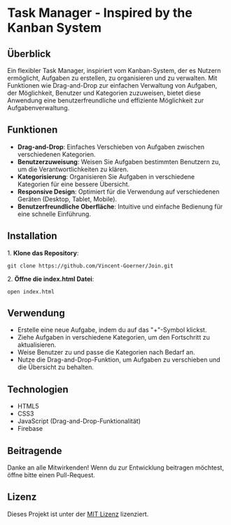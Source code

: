    <div class="container">
        <h1>Task Manager - Inspired by the Kanban System</h1>
        <h2>Überblick</h2>
        <p>Ein flexibler Task Manager, inspiriert vom Kanban-System, der es Nutzern ermöglicht, Aufgaben zu erstellen, zu organisieren und zu verwalten. Mit Funktionen wie Drag-and-Drop zur einfachen Verwaltung von Aufgaben, der Möglichkeit, Benutzer und Kategorien zuzuweisen, bietet diese Anwendung eine benutzerfreundliche und effiziente Möglichkeit zur Aufgabenverwaltung.</p>
        <h2>Funktionen</h2>
        <ul>
            <li><strong>Drag-and-Drop</strong>: Einfaches Verschieben von Aufgaben zwischen verschiedenen Kategorien.</li>
            <li><strong>Benutzerzuweisung</strong>: Weisen Sie Aufgaben bestimmten Benutzern zu, um die Verantwortlichkeiten zu klären.</li>
            <li><strong>Kategorisierung</strong>: Organisieren Sie Aufgaben in verschiedene Kategorien für eine bessere Übersicht.</li>
            <li><strong>Responsive Design</strong>: Optimiert für die Verwendung auf verschiedenen Geräten (Desktop, Tablet, Mobile).</li>
            <li><strong>Benutzerfreundliche Oberfläche</strong>: Intuitive und einfache Bedienung für eine schnelle Einführung.</li>
        </ul>
        <h2>Installation</h2>
        <p>1. <strong>Klone das Repository</strong>:</p>
        <pre><code>git clone https://github.com/Vincent-Goerner/Join.git</code></pre>
        <p>2. <strong>Öffne die index.html Datei</strong>:</p>
        <pre><code>open index.html</code></pre>
        <h2>Verwendung</h2>
        <ul>
            <li>Erstelle eine neue Aufgabe, indem du auf das "+"-Symbol klickst.</li>
            <li>Ziehe Aufgaben in verschiedene Kategorien, um den Fortschritt zu aktualisieren.</li>
            <li>Weise Benutzer zu und passe die Kategorien nach Bedarf an.</li>
            <li>Nutze die Drag-and-Drop-Funktion, um Aufgaben zu verschieben und die Übersicht zu behalten.</li>
        </ul>
        <h2>Technologien</h2>
        <ul>
            <li>HTML5</li>
            <li>CSS3</li>
            <li>JavaScript (Drag-and-Drop-Funktionalität)</li>
            <li>Firebase</li>
        </ul>
        <h2>Beitragende</h2>
        <p>Danke an alle Mitwirkenden! Wenn du zur Entwicklung beitragen möchtest, öffne bitte einen Pull-Request.</p>
        <h2>Lizenz</h2>
        <p>Dieses Projekt ist unter der <a href="LICENSE" target="_blank">MIT Lizenz</a> lizenziert.</p>
    </div>
